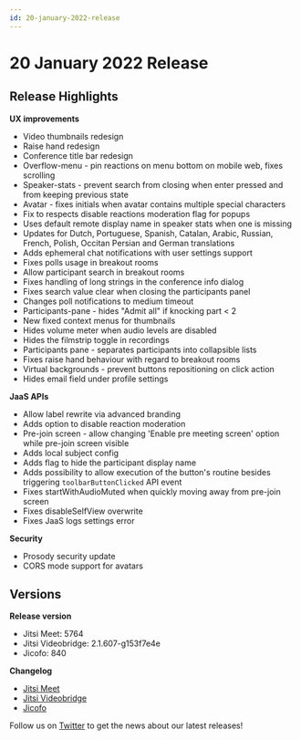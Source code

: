 ```yaml
---
id: 20-january-2022-release
---
```


# 20 January 2022 Release

## Release Highlights

**UX improvements**

* Video thumbnails redesign
* Raise hand redesign
* Conference title bar redesign
* Overflow-menu - pin reactions on menu bottom on mobile web, fixes scrolling
* Speaker-stats - prevent search from closing when enter pressed and from keeping previous state
* Avatar - fixes initials when avatar contains multiple special characters
* Fix to respects disable reactions moderation flag for popups
* Uses default remote display name in speaker stats when one is missing
* Updates for Dutch, Portuguese, Spanish, Catalan, Arabic, Russian, French, Polish, Occitan Persian and German translations
* Adds ephemeral chat notifications with user settings support
* Fixes polls usage in breakout rooms
* Allow participant search in breakout rooms
* Fixes handling of long strings in the conference info dialog
* Fixes search value clear when closing the participants panel
* Changes poll notifications to medium timeout
* Participants-pane - hides "Admit all" if knocking part < 2
* New fixed context menus for thumbnails
* Hides volume meter when audio levels are disabled
* Hides the filmstrip toggle in recordings
* Participants pane - separates participants into collapsible lists
* Fixes raise hand behaviour with regard to breakout rooms
* Virtual backgrounds - prevent buttons repositioning on click action
* Hides email field under profile settings

**JaaS APIs**

* Allow label rewrite via advanced branding
* Adds option to disable reaction moderation
* Pre-join screen - allow changing 'Enable pre meeting screen' option while pre-join screen visible
* Adds local subject config
* Adds flag to hide the participant display name
* Adds possibility to allow execution of the button's routine besides triggering `toolbarButtonClicked` API event
* Fixes startWithAudioMuted when quickly moving away from pre-join screen
* Fixes disableSelfView overwrite
* Fixes JaaS logs settings error

**Security**

* Prosody security update
* CORS mode support for avatars

## Versions

**Release version**

* Jitsi Meet: 5764
* Jitsi Videobridge: 2.1.607-g153f7e4e
* Jicofo: 840

**Changelog**

* [Jitsi Meet](https://github.com/jitsi/jitsi-meet/compare/release-5675...release-5764)
* [Jitsi Videobridge](https://github.com/jitsi/jitsi-videobridge/compare/3637fda4...153f7e4e)
* [Jicofo](https://github.com/jitsi/jicofo/compare/832...840)

Follow us on [Twitter](https://twitter.com/JaaSOfficial) to get the news about our latest releases!
